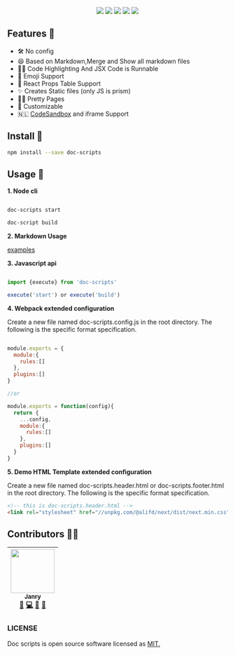 <p align="center">
<img src="https://img.alicdn.com/tfs/TB1fk0Qy3HqK1RjSZFEXXcGMXXa-1616-626.png">
<a href="https://www.npmjs.com/package/doc-scripts"><img src="https://img.shields.io/npm/v/doc-scripts.svg"></a>
<a href="https://travis-ci.com/janryWang/doc-scripts"><img src="https://travis-ci.com/janryWang/doc-scripts.svg?branch=master"></a>
<a href="https://standardjs.com"><img src="https://img.shields.io/badge/code_style-standard-brightgreen.svg"></a>
<img  src="https://img.alicdn.com/tfs/TB1N2p6y4jaK1RjSZFAXXbdLFXa-4044-3097.png">
</p>



## Features 🦑

- 🛠 No config
- 😆 Based on Markdown,Merge and Show all markdown files
- 👩‍💻 Code Highlighting And JSX Code is Runnable
- 💯 Emoji Support
- 🍖 React Props Table Support
- ✨ Creates Static files (only JS is prism)
- 🏳️‍🌈 Pretty Pages
- 🦄 Customizable
- 🇳🇱 [CodeSandbox](https://codesandbox.io/) and iframe Support



## Install 🦅

```bash
npm install --save doc-scripts
```



## Usage 🌈

**1. Node cli**

```bash

doc-scripts start

doc-script build

```

**2. Markdown Usage**

[examples](./examples/readme.md)

**3. Javascript api**

```javascript

import {execute} from 'doc-scripts'

execute('start') or execute('build')

```

**4. Webpack extended configuration**

Create a new file named doc-scripts.config.js in the root directory.
The following is the specific format specification.

```javascript

module.exports = {
  module:{
    rules:[]
  },
  plugins:[]
}

//or

module.exports = function(config){
  return {
    ...config,
    module:{
      rules:[]
    },
    plugins:[]
  }
}

```

**5. Demo HTML Template extended configuration**

Create a new file named doc-scripts.header.html or doc-scripts.footer.html in the root directory.
The following is the specific format specification.

```html
<!-- this is doc-scripts.header.html -->
<link rel="stylesheet" href="//unpkg.com/@alifd/next/dist/next.min.css"/>
```


## Contributors 💪🏻 

<!-- ALL-CONTRIBUTORS-LIST:START  -->
<!-- prettier-ignore -->
| [<img src="https://avatars0.githubusercontent.com/u/4060976?v=4" width="100px;"/><br /><sub><b>Janry</b></sub>](https://github.com/janryWang)<br />[📖](https://github.com/janrywang/doc-scripts/commits?author=janryWang "Documentation") [💻](https://github.com/janrywang/doc-scripts/commits?author=janryWang "Code") [👀](#review-janryWang "Reviewed Pull Requests") [🤔](#ideas-janryWang "Ideas, Planning, & Feedback") |
| :---: |
<!-- ALL-CONTRIBUTORS-LIST:END -->


### LICENSE

Doc scripts is open source software licensed as [MIT.](./LICENSE)